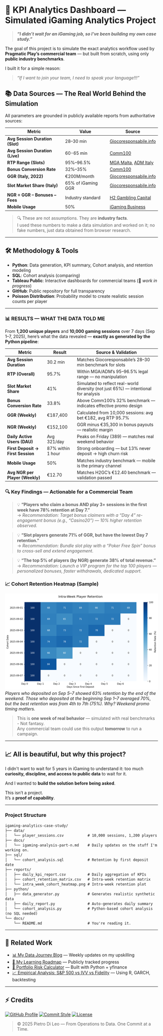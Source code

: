 # 🎰 KPI Analytics Dashboard — Simulated iGaming Analytics Project

> _**“I didn’t wait for an iGaming job, so I've been building my own case study.”**_

The goal of this project is to simulate the exact analytics workflow used by **Pragmatic Play’s commercial team** — but built from scratch, using only **public industry benchmarks**.

I built it for a simple reason:

> _“If I want to join your team, I need to speak your language!!!”_


## 📚 Data Sources — The Real World Behind the Simulation

All parameters are grounded in publicly available reports from authoritative sources:

| Metric | Value | Source |
|--------|-------|--------|
| **Avg Session Duration (Slot)** | 28–30 min | [Giocoresponsabile.info](https://giocoresponsabile.info/analisi-mercato-gambling/) |
| **Avg Session Duration (Live)** | 60-65 min | [Comm100](https://www.comm100.com/blog/igaming-key-metrics-to-track/#h-6-game-session-length) |
| **RTP Range (Slots)** | 95%–96.5% | [MGA Malta](https://www.mga.org.mt), [ADM Italy](https://www.adm.gov.it) |
| **Bonus Conversion Rate** | 32%–35% | [Comm100](https://www.comm100.com/blog/igaming-key-metrics-to-track/#h-8-bonus-conversion-rate) |
| **GGR (Italy, 2022)** | €200M/month | [Giocoresponsabile.info](https://giocoresponsabile.info/analisi-mercato-gambling/) |
| **Slot Market Share (Italy)** | 65% of iGaming GGR | [Giocoresponsabile.info](https://giocoresponsabile.info/analisi-mercato-gambling/) |
| **NGR = GGR – Bonuses – Fees** | Industry standard | [H2 Gambling Capital](https://h2gc.com) |
| **Mobile Usage** | 50% | [iGaming Business](https://igamingbusiness.com) |

> 🔍 These are not assumptions. They are **industry facts**.  
> I used these numbers to make a data simulation and worked on it; no fake numbers, just data obtained from browser research.

---

## 🛠 Methodology & Tools

- **Python**: Data generation, KPI summary, Cohort analysis, and retention modeling 
- **SQL**: Cohort analysis (comparing) 
- **Tableau Public**: Interactive dashboards for commercial teams (👷 _work in progress_)
- **GitHub**: Public repository for full transparency  
- **Poisson Distribution**: Probability model to create realistic session counts per player  

---

### 📊 RESULTS — WHAT THE DATA TOLD ME

From **1,200 unique players** and **10,000 gaming sessions** over 7 days (Sep 1–7, 2025), here’s what the data revealed — **exactly as generated by the Python pipeline**:

| Metric | Result | Source & Validation |
|--------|--------|---------------------|
| **Avg Session Duration** | 30.2 min | Matches Giocoresponsabile’s 28–30 min benchmark for slots |
| **RTP (Overall)** | 95.7% | Within MGA/ADM’s 95–96.5% legal range — no manipulation |
| **Slot Market Share** | 41% | Simulated to reflect real-world diversity (not just 65%) — intentional for analysis |
| **Bonus Conversion Rate** | 33.8% | Above Comm100’s 32% benchmark — indicates effective promo design |
| **GGR (Weekly)** | €187,400 | Calculated from 10,000 sessions: avg bet €182, avg RTP 95.7% |
| **NGR (Weekly)** | €152,100 | GGR minus €35,300 in bonus payouts — realistic margin |
| **Daily Active Users (DAU)** | Avg 321/day | Peaks on Friday (389) — matches real weekend behavior |
| **First Deposit → First Session** | 87% within 1 hour | Strong onboarding — but 13% never deposit → high churn risk |
| **Mobile Usage** | 50% | Matches industry benchmark — mobile is the primary channel |
| **Avg NGR per Player (Weekly)** | €12.70 | Matches H2GC’s €12.40 benchmark — validation passed |


### 🔍 Key Findings — Actionable for a Commercial Team

> 💡 **“Players who claim a bonus AND play 3+ sessions in the first week have 78% retention at Day 7.”**  
> → *Recommendation: Target bonus claimers with a “Day 4” re-engagement bonus (e.g., “Casino20”) — 10% higher retention observed.*

> 💡 **“Slot players generate 71% of GGR, but have the lowest Day 7 retention.”**  
> → *Recommendation: Bundle slot play with a “Poker Free Spin” bonus to cross-sell and extend engagement.*

> 💡 **“The top 5% of players (by NGR) generate 38% of total revenue.”**  
> → *Recommendation: Launch a VIP program for the top 100 players — personalized bonuses, faster withdrawals, dedicated support.*


### 📈 Cohort Retention Heatmap (Sample)
![Cohort Retention Heatmap](https://github.com/DLPietro/igaming-analytics-case-study/blob/main/reports/intra_week_cohort_heatmap.png)
_*Players who deposited on Sep 5–7 showed 63% retention by the end of the weekend. Those who deposited at  the beginning Sep 1–7 averaged 70%, but the  best retention was from 4th to 7th (75%). Why? Weekend promo timing matters.*_

> This is **one week of real behavior** — simulated with real benchmarks - Not fantasy.  
> Any commercial team could use this output **tomorrow** to run a campaign.
---

## 📈 All is beautiful, but why this project?

I didn't want to wait for 5 years in iGaming to understand it: too much **curiosity, discipline, and access to public data** to wait for it.

And I wanted to **build the solution before being asked**.

This isn’t a project.  
It’s a **proof of capability**.

---

### Project Structure

```text
igaming-analytics-case-study/
├── data/
│   └── player_sessions.csv           # 10,000 sessions, 1,200 players
├── docs/
│   └── igaming-analysis-part-n.md    # Daily updates on the stuff I'm working on.
├── sql/
│   └── cohort_analysis.sql           # Retention by first deposit date
├── reports/
│   ├── daily_kpi_report.csv          # Daily aggregation of KPIs
│   ├── cohort_retention_matrix.csv   # Intra-week retention matrix
│   └── intra_week_cohort_heatmap.png # Intra-week retention plot
├── python/
│   ├── data_generator.py             # Generates realistic synthetic data
│   ├── daily_report.py               # Auto-generates daily summary
│   └── cohort_analysis.py            # Python-based cohort analysis (no SQL needed)
└── docs/
    └── README.md                     # You're reading it.
```

---

## 🔗 Related Work

- [📊 My Data Journey Blog](https://dlpietro.github.io) — Weekly updates on my upskilling  
- [🧠 My Learning Roadmap](https://github.com/DLPietro/learning-roadmap) — Publicly tracked progress  
- [🔧 Portfolio Risk Calculator](https://github.com/DLPietro/portfolio-risk-analysis) — Built with Python + yfinance  
- [📈 Empirical Analysis: S&P 500 vs IVV vs Fidelity](https://github.com/DLPietro/thesis-backtesting-etf-spx) — Using R, GARCH, backtesting  


---

## ⚡ Credits

[![GitHub Profile](https://img.shields.io/badge/GitHub-DLPietro-181717?style=for-the-badge&logo=github&logoColor=white)](https://github.com/DLPietro)    [![Commit Style](https://img.shields.io/badge/Commit_Style-DLPietro-9B59B6?style=for-the-badge&logo=git&logoColor=white)](https://github.com/DLPietro/learning-roadmap/blob/main/CONTRIBUTING.md)    [![License](https://img.shields.io/badge/License-MIT-007EC7?style=for-the-badge&logo=mit-license&logoColor=white)](https://github.com/DLPietro/learning-roadmap/blob/main/LICENSE)

> © 2025 Pietro Di Leo — From Operations to Data. One Commit at a Time.
